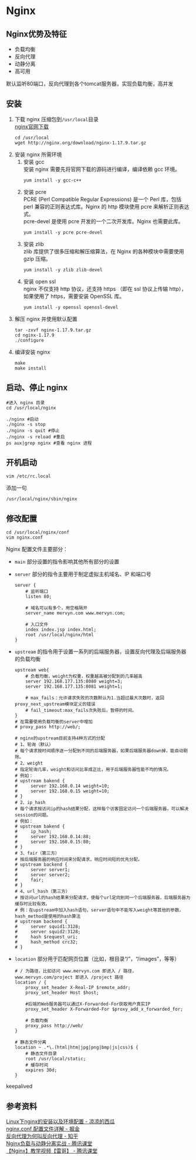 # Nginx
## Nginx优势及特征
- 负载均衡
- 反向代理
- 动静分离
- 高可用

默认监听80端口，反向代理到各个tomcat服务器，实现负载均衡，高并发

## 安装
1. 下载 nginx 压缩包到`/usr/local`目录  
    [nginx官网下载](http://nginx.org/en/download.html)  
    ```
    cd /usr/local
    wget http://nginx.org/download/nginx-1.17.9.tar.gz
    ```
2. 安装 nginx 所需环境
    1. 安装 gcc  
        安装 nginx 需要先将官网下载的源码进行编译，编译依赖 gcc 环境。  
        ```
        yum install -y gcc-c++
        ```
    2. 安装 pcre  
        PCRE (Perl Compatible Regular Expressions) 是一个 Perl 库，包括 perl 兼容的正则表达式库。Nginx 的 http 模块使用 pcre 来解析正则表达式。  
        pcre-devel 是使用 pcre 开发的一个二次开发库。Nginx 也需要此库。
        ```
        yum install -y pcre pcre-devel
        ```
    3. 安装 zlib  
        zlib 库提供了很多压缩和解压缩算法，在 Nginx 的各种模块中需要使用 gzip 压缩。
        ```
        yum install -y zlib zlib-devel
        ```
    4. 安装 open ssl  
        nginx 不仅支持 http 协议，还支持 https （即在 ssl 协议上传输 http），如果使用了 https，需要安装 OpenSSL 库。
        ```
        yum install -y openssl openssl-devel
        ```
3. 解压 nginx 并使用默认配置
    ```
    tar -zxvf nginx-1.17.9.tar.gz
    cd nginx-1.17.9
    ./configure
    ```
4. 编译安装 nginx
    ```
    make
    make install
    ```

## 启动、停止 nginx  
```
#进入 nginx 目录
cd /usr/local/nginx
```
```
./nginx #启动
./nginx -s stop
./nginx -s quit #停止
./nginx -s reload #重启
ps aux|grep nginx #查看 nginx 进程
```
## 开机启动
```
vim /etc/rc.local
```

添加一句

```
/usr/local/nginx/sbin/nginx
```

## 修改配置
```
cd /usr/local/nginx/conf
vim nginx.conf
```

Nginx 配置文件主要部分：  

- `main` 部分设置的指令影响其他所有部分的设置  
- `server` 部分的指令主要用于制定虚拟主机域名、IP 和端口号  
    ```
    server {
        # 监听端口
        listen 80;

        # 域名可以有多个，用空格隔开
        server_name mervyn.com www.mervyn.com;

        # 入口文件
        index index.jsp index.html;
        root /usr/local/nginx/html
    }
    ```
- `upstream` 的指令用于设置一系列的后端服务器，设置反向代理及后端服务器的负载均衡  
    ```
    upstream web{
        # 负载均衡，weight为权重，权重越高被分配到的几率越高
        server 192.168.177.135:8080 weight=3;
        server 192.168.177.135:8081 weight=1;

        # max_fails：允许请求失败的次数默认为1.当超过最大次数时，返回proxy_next_upstream模块定义的错误
        # fail_timeout:max_fails次失败后，暂停的时间。
    }
    # 在需要使用负载均衡的server中增加
    # proxy_pass http://web/;
    ```

    ```
    # nginx的upstream目前支持4种方式的分配
    # 1、轮询（默认）
    # 每个请求按时间顺序逐一分配到不同的后端服务器，如果后端服务器down掉，能自动剔除。
    # 2、weight
    # 指定轮询几率，weight和访问比率成正比，用于后端服务器性能不均的情况。
    # 例如：
    # upstream bakend {
    #     server 192.168.0.14 weight=10;
    #     server 192.168.0.15 weight=10;
    # }
    # 2、ip_hash
    # 每个请求按访问ip的hash结果分配，这样每个访客固定访问一个后端服务器，可以解决session的问题。
    # 例如：
    # upstream bakend {
    #     ip_hash;
    #     server 192.168.0.14:88;
    #     server 192.168.0.15:80;
    # }
    # 3、fair（第三方）
    # 按后端服务器的响应时间来分配请求，响应时间短的优先分配。
    # upstream backend {
    #     server server1;
    #     server server2;
    #     fair;
    # }
    # 4、url_hash（第三方）
    # 按访问url的hash结果来分配请求，使每个url定向到同一个后端服务器，后端服务器为缓存时比较有效。
    # 例：在upstream中加入hash语句，server语句中不能写入weight等其他的参数，hash_method是使用的hash算法
    # upstream backend {
    #     server squid1:3128;
    #     server squid2:3128;
    #     hash $request_uri;
    #     hash_method crc32;
    # }
    ```
- `location` 部分用于匹配网页位置（比如，根目录“/”，“/images”，等等）
    ```
    # / 为路径，比如访问 www.mervyn.com 即进入 / 路径， www.mervyn.com/project 即进入 /project 路径
    location / {
        proxy_set_header X-Real-IP $remote_addr;
        proxy_set_header Host $host;

        #后端的Web服务器可以通过X-Forwarded-For获取用户真实IP
        proxy_set_header X-Forwarded-For $proxy_add_x_forwarded_for;

        # 负载均衡
        proxy_pass http://web/
    }

    # 静态文件分离
    location ~ .*\.(html|htm|jpg|png|bmp|js|css)$ {
        # 静态文件目录
        root /usr/local/static;
        # 缓存时间
        expires 30d;
    }
    ```

keepalived


## 参考资料
[Linux下nginx的安装以及环境配置 - 凉凉的西瓜](https://blog.csdn.net/qq_42815754/article/details/82980326)  
[nginx.conf 配置文件详解 - 掘金](https://juejin.im/post/5c1616186fb9a049a42ef21d)  
[反向代理为何叫反向代理 - 知乎](https://www.zhihu.com/question/24723688)  
[Nginx负载与动静分离实战 - 腾讯课堂](https://ke.qq.com/course/482713?taid=4269592629697945)  
[【Nginx】教学视频【雷哥】 - 腾讯课堂](https://ke.qq.com/course/469240?taid=4862306706467064)